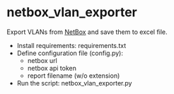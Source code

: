 # netbox_vlan_exporter

Export VLANs from [NetBox](https://github.com/netbox-community/netbox) and save them to excel file.

- Install requirements: requirements.txt
- Define configuration file (config.py):
    - netbox url
    - netbox api token
    - report filename (w/o extension)
-  Run the script: netbox_vlan_exporter.py